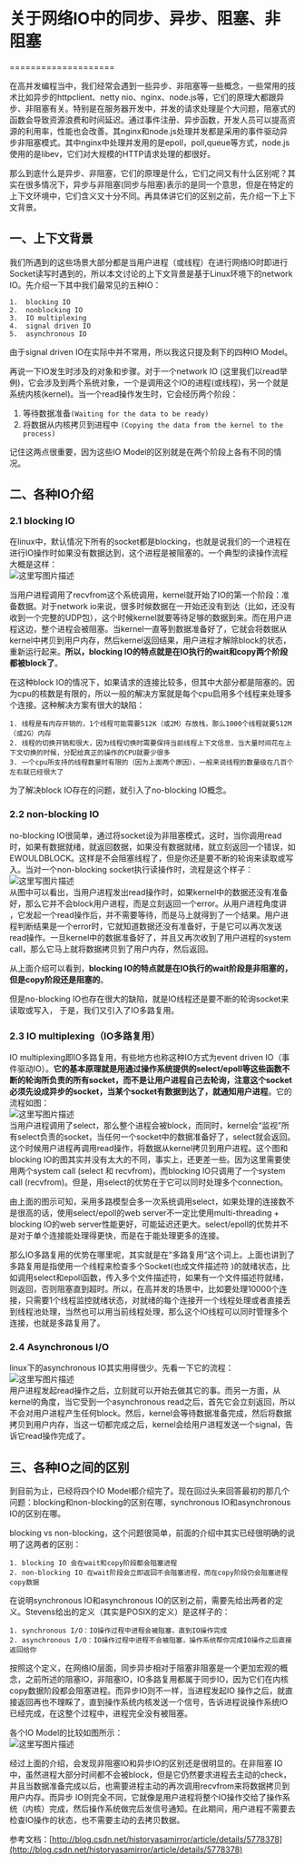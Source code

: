 # 关于网络IO中的同步、异步、阻塞、非阻塞

====================

在高并发编程当中，我们经常会遇到一些异步、非阻塞等一些概念，一些常用的技术比如异步的httpclient、netty nio、nginx、node.js等，它们的原理大都跟异步、非阻塞有关。特别是在服务器开发中，并发的请求处理是个大问题，阻塞式的函数会导致资源浪费和时间延迟。通过事件注册、异步函数，开发人员可以提高资源的利用率，性能也会改善。其nginx和node.js处理并发都是采用的事件驱动异步非阻塞模式。其中nginx中处理并发用的是epoll，poll,queue等方式，node.js使用的是libev，它们对大规模的HTTP请求处理的都很好。

那么到底什么是异步、非阻塞，它们的原理是什么，它们之间又有什么区别呢？其实在很多情况下，异步与非阻塞(同步与阻塞)表示的是同一个意思，但是在特定的上下文环境中，它们含义又十分不同。再具体讲它们的区别之前，先介绍一下上下文背景。

## 一、上下文背景

我们所遇到的这些场景大部分都是当用户进程（或线程）在进行网络IO时即进行Socket读写时遇到的，所以本文讨论的上下文背景是基于Linux环境下的network IO。先介绍一下其中我们最常见的五种IO：

    1.  blocking IO
    2.  nonblocking IO
    3.  IO multiplexing
    4.  signal driven IO
    5.  asynchronous IO

由于signal driven IO在实际中并不常用，所以我这只提及剩下的四种IO Model。

再说一下IO发生时涉及的对象和步骤。对于一个network IO (这里我们以read举例)，它会涉及到两个系统对象，一个是调用这个IO的进程(或线程)，另一个就是系统内核(kernel)。当一个read操作发生时，它会经历两个阶段：

1. 等待数据准备`(Waiting for the data to be ready)`
2. 将数据从内核拷贝到进程中 `(Copying the data from the kernel to the process)`

记住这两点很重要，因为这些IO Model的区别就是在两个阶段上各有不同的情况。

## 二、各种IO介绍

### 2.1 blocking IO

在linux中，默认情况下所有的socket都是blocking，也就是说我们的一个进程在进行IO操作时如果没有数据达到，这个进程是被阻塞的。一个典型的读操作流程大概是这样：  
![这里写图片描述](https://img-blog.csdn.net/20161010174613299)

当用户进程调用了recvfrom这个系统调用，kernel就开始了IO的第一个阶段：准备数据。对于network io来说，很多时候数据在一开始还没有到达（比如，还没有收到一个完整的UDP包），这个时候kernel就要等待足够的数据到来。而在用户进程这边，整个进程会被阻塞。当kernel一直等到数据准备好了，它就会将数据从kernel中拷贝到用户内存，然后kernel返回结果，用户进程才解除block的状态，重新运行起来。**所以，blocking IO的特点就是在IO执行的wait和copy两个阶段都被block了**。

在这种block IO的情况下，如果请求的连接比较多，但其中大部分都是阻塞的。因为cpu的核数是有限的，所以一般的解决方案就是每个cpu启用多个线程来处理多个连接。这种解决方案有很大的缺陷：

    1. 线程是有内存开销的，1个线程可能需要512K（或2M）存放栈，那么1000个线程就要512M（或2G）内存
    2. 线程的切换开销和很大，因为线程切换时需要保持当前线程上下文信息，当大量时间花在上下文切换的时候，分配给真正的操作的CPU就要少很多
    3. 一个cpu所支持的线程数量时有限的（因为上面两个原因），一般来说线程的数量级在几百个左右就已经很大了

为了解决block IO存在的问题，就引入了no-blocking IO概念。

### 2.2 non-blocking IO

no-blocking IO很简单，通过将socket设为非阻塞模式，这时，当你调用read时，如果有数据就绪，就返回数据，如果没有数据就绪，就立刻返回一个错误，如EWOULDBLOCK。这样是不会阻塞线程了，但是你还是要不断的轮询来读取或写入。当对一个non-blocking socket执行读操作时，流程是这个样子：  
![这里写图片描述](https://img-blog.csdn.net/20161010175002093)  
从图中可以看出，当用户进程发出read操作时，如果kernel中的数据还没有准备好，那么它并不会block用户进程，而是立刻返回一个error。从用户进程角度讲 ，它发起一个read操作后，并不需要等待，而是马上就得到了一个结果。用户进程判断结果是一个error时，它就知道数据还没有准备好，于是它可以再次发送read操作。一旦kernel中的数据准备好了，并且又再次收到了用户进程的system call，那么它马上就将数据拷贝到了用户内存，然后返回。

从上面介绍可以看到，**blocking IO的特点就是在IO执行的wait阶段是非阻塞的，但是copy阶段还是阻塞的**。

但是no-blocking IO也存在很大的缺陷，就是IO线程还是要不断的轮询socket来读取或写入， 于是，我们又引入了IO多路复用。

### 2.3 IO multiplexing（IO多路复用）

IO multiplexing即IO多路复用，有些地方也称这种IO方式为event driven IO（事件驱动IO）。**它的基本原理就是用通过操作系统提供的select/epoll等这些函数不断的轮询所负责的所有socket，而不是让用户进程自己去轮询，注意这个socket必须先设成异步的socket，当某个socket有数据到达了，就通知用户进程**。它的流程如图：  
![这里写图片描述](https://img-blog.csdn.net/20161010175052063)  
当用户进程调用了select，那么整个进程会被block，而同时，kernel会“监视”所有select负责的socket，当任何一个socket中的数据准备好了，select就会返回。这个时候用户进程再调用read操作，将数据从kernel拷贝到用户进程。这个图和blocking IO的图其实并没有太大的不同，事实上，还更差一些。因为这里需要使用两个system call (select 和 recvfrom)，而blocking IO只调用了一个system call (recvfrom)。但是，用select的优势在于它可以同时处理多个connection。

由上面的图示可知，采用多路模型会多一次系统调用select，如果处理的连接数不是很高的话，使用select/epoll的web server不一定比使用multi-threading + blocking IO的web server性能更好，可能延迟还更大。select/epoll的优势并不是对于单个连接能处理得更快，而是在于能处理更多的连接。

那么IO多路复用的优势在哪里呢，其实就是在”多路复用”这个词上。上面也讲到了多路复用是指使用一个线程来检查多个Socket(也成文件描述符 )的就绪状态，比如调用select和epoll函数，传入多个文件描述符，如果有一个文件描述符就绪，则返回，否则阻塞直到超时。所以，在高并发的场景中，比如要处理10000个连接，只需要1个线程监控就绪状态，对就绪的每个连接开一个线程处理或者直接丢到线程池处理，当然也可以用当前线程处理，那么这个IO线程可以同时管理多个连接，也就是多路复用了。

### 2.4 Asynchronous I/O

linux下的asynchronous IO其实用得很少。先看一下它的流程：  
![这里写图片描述](https://img-blog.csdn.net/20161010175157114)  
用户进程发起read操作之后，立刻就可以开始去做其它的事。而另一方面，从kernel的角度，当它受到一个asynchronous read之后，首先它会立刻返回，所以不会对用户进程产生任何block。然后，kernel会等待数据准备完成，然后将数据拷贝到用户内存，当这一切都完成之后，kernel会给用户进程发送一个signal，告诉它read操作完成了。

## 三、各种IO之间的区别

到目前为止，已经将四个IO Model都介绍完了。现在回过头来回答最初的那几个问题：blocking和non-blocking的区别在哪，synchronous IO和asynchronous IO的区别在哪。

blocking vs non-blocking，这个问题很简单，前面的介绍中其实已经很明确的说明了这两者的区别：

    1. blocking IO 会在wait和copy阶段都会阻塞进程
    2. non-blocking IO 在wait阶段会立即返回不会阻塞进程，而在copy阶段仍会阻塞进程copy数据

在说明synchronous IO和asynchronous IO的区别之前，需要先给出两者的定义。Stevens给出的定义（其实是POSIX的定义）是这样子的：

    1. synchronous I/O：IO操作过程中进程会被阻塞，直到IO操作完成
    2. asynchronous I/O：IO操作过程中进程不会被阻塞，操作系统帮你完成IO操作之后直接返回给你

按照这个定义，在网络IO层面，同步异步相对于阻塞非阻塞是一个更加宏观的概念，之前所述的阻塞IO，非阻塞IO，IO多路复用都属于同步IO，因为它们在内核copy数据阶段都会阻塞进程。而异步IO则不一样，当进程发起IO 操作之后，就直接返回再也不理睬了，直到操作系统内核发送一个信号，告诉进程说操作系统IO已经完成，在这整个过程中，进程完全没有被阻塞。

各个IO Model的比较如图所示：  
![这里写图片描述](https://img-blog.csdn.net/20161010175306457)

经过上面的介绍，会发现非阻塞IO和异步IO的区别还是很明显的。在非阻塞 IO中，虽然进程大部分时间都不会被block，但是它仍然要求进程去主动的check，并且当数据准备完成以后，也需要进程主动的再次调用recvfrom来将数据拷贝到用户内存。而异步 IO则完全不同，它就像是用户进程将整个IO操作交给了操作系统（内核）完成，然后操作系统做完后发信号通知。在此期间，用户进程不需要去检查IO操作的状态，也不需要主动的去拷贝数据。

参考文档：[http://blog.csdn.net/historyasamirror/article/details/5778378](http://blog.csdn.net/historyasamirror/article/details/5778378)

